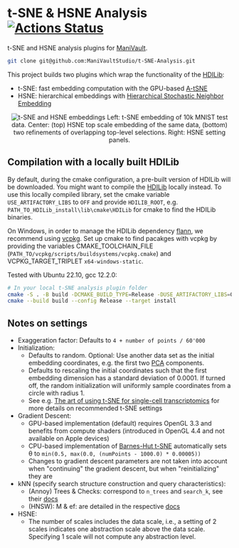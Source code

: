# t-SNE & HSNE Analysis  [![Actions Status](https://github.com/ManiVaultStudio/t-SNE-Analysis/actions/workflows/build.yml/badge.svg)](https://github.com/ManiVaultStudio/t-SNE-Analysis/actions)

t-SNE and HSNE analysis plugins for [ManiVault](https://github.com/ManiVaultStudio/core).

```bash
git clone git@github.com:ManiVaultStudio/t-SNE-Analysis.git
```

This project builds two plugins which wrap the functionality of the [HDILib](https://github.com/biovault/HDILib):
- t-SNE: fast embedding computation with the GPU-based [A-tSNE](https://doi.org/10.1109/TVCG.2016.2570755)
- HSNE: hierarchical embeddings with [Hierarchical Stochastic Neighbor Embedding](https://doi.org/10.1111/cgf.12878)

<p align="center">
  <img src="https://github.com/ManiVaultStudio/t-SNE-Analysis/assets/58806453/b179dffb-8222-4431-96a3-162c579fc149" alt="t-SNE and HSNE embeddings">
  Left: t-SNE embedding of 10k MNIST test data. Center: (top) HSNE top scale embedding of the same data, (bottom) two refinements of overlapping top-level selections. Right: HSNE setting panels.
</p>

## Compilation with a locally built HDILib
By default, during the cmake configuration, a pre-built version of HDILib will be downloaded.
You might want to compile the [HDILib](https://github.com/biovault/HDILib) locally instead. 
To use this locally compiled library, set the cmake variable `USE_ARTIFACTORY_LIBS` to `OFF` and provide `HDILIB_ROOT`, e.g. `PATH_TO_HDILib_install\lib\cmake\HDILib` for cmake to find the HDILib binaries.

On Windows, in order to manage the HDILib dependency [flann](https://github.com/flann-lib/flann), we recommend using [vcpkg](https://github.com/microsoft/vcpkg/). Set up cmake to find pacakges with vcpkg by providing the variables CMAKE_TOOLCHAIN_FILE (`PATH_TO/vcpkg/scripts/buildsystems/vcpkg.cmake`) and VCPKG_TARGET_TRIPLET `x64-windows-static`.

Tested with Ubuntu 22.10, gcc 12.2.0:
```bash
# In your local t-SNE analysis plugin folder
cmake -S . -B build -DCMAKE_BUILD_TYPE=Release -DUSE_ARTIFACTORY_LIBS=OFF -DHDILIB_ROOT=/PATH/TO/YOUR/LOCALHDILIB -DManiVault_DIR=/PATH/TO/MANIVAULT
cmake --build build --config Release --target install
```

## Notes on settings

- Exaggeration factor: Defaults to `4 + number of points / 60'000`
- Initialization:
  - Defaults to random. Optional: Use another data set as the initial embedding coordinates, e.g. the first two [PCA](https://github.com/ManiVaultStudio/PcaPlugin/) components.
  - Defaults to rescaling the initial coordinates such that the first embedding dimension has a standard deviation of 0.0001. If turned off, the random initialization will uniformly sample coordinates from a circle with radius 1.
  - See e.g. [The art of using t-SNE for single-cell transcriptomics](https://doi.org/10.1038/s41467-019-13056-x) for more details on recommended t-SNE settings
- Gradient Descent:
  - GPU-based implementation (default) requires OpenGL 3.3 and benefits from compute shaders (introduced in OpenGL 4.4 and not available on Apple devices)
  - CPU-based implementation of [Barnes-Hut t-SNE](https://jmlr.org/papers/v15/vandermaaten14a.html) automatically sets θ to `min(0.5, max(0.0, (numPoints - 1000.0) * 0.00005))`
  - Changes to gradient descent parameters are not taken into account when "continuing" the gradient descent, but when "reinitializing" they are
- kNN (specify search structure construction and query characteristics):
  - (Annoy) Trees & Checks: correspond to `n_trees` and `search_k`, see their [docs](https://github.com/spotify/annoy?tab=readme-ov-file#tradeoffs)
  - (HNSW): M & ef: are detailed in the respective [docs](https://github.com/nmslib/hnswlib/blob/master/ALGO_PARAMS.md#hnsw-algorithm-parameters)
- HSNE:
  - The number of scales includes the data scale, i.e., a setting of 2 scales indicates one abstraction scale above the data scale. Specifying 1 scale will not compute any abstraction level.
